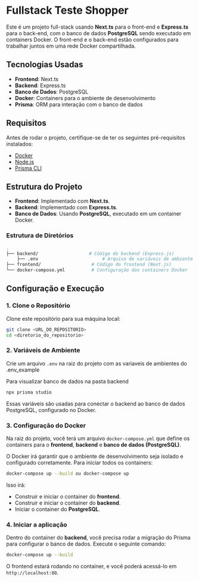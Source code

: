 # Fullstack Teste Shopper

Este é um projeto full-stack usando **Next.ts** para o front-end e **Express.ts** para o back-end, com o banco de dados **PostgreSQL** sendo executado em containers Docker. O front-end e o back-end estão configurados para trabalhar juntos em uma rede Docker compartilhada.

## Tecnologias Usadas

- **Frontend**: Next.ts
- **Backend**: Express.ts
- **Banco de Dados**: PostgreSQL
- **Docker**: Containers para o ambiente de desenvolvimento
- **Prisma**: ORM para interação com o banco de dados

## Requisitos

Antes de rodar o projeto, certifique-se de ter os seguintes pré-requisitos instalados:

- [Docker](https://www.docker.com/get-started)
- [Node.js](https://nodejs.org/)
- [Prisma CLI](https://www.prisma.io/docs/getting-started)

## Estrutura do Projeto

- **Frontend**: Implementado com **Next.ts**.
- **Backend**: Implementado com **Express.ts**.
- **Banco de Dados**: Usando **PostgreSQL**, executado em um container Docker.

### Estrutura de Diretórios

```bash
.
├── backend/                   # Código do backend (Express.js)
    ├── .env                        # Arquivo de variáveis de ambiente
├── frontend/                   # Código do frontend (Next.js)
└── docker-compose.yml          # Configuração dos containers Docker
```

## Configuração e Execução

### 1. Clone o Repositório

Clone este repositório para sua máquina local:

```bash
git clone <URL_DO_REPOSITORIO>
cd <diretorio_do_repositorio>
```

### 2. Variáveis de Ambiente

Crie um arquivo `.env` na raiz do projeto com as variaveis de ambientes do .env_example

Para visualizar banco de dados na pasta backend

```bash
npx prisma studio
```

Essas variáveis são usadas para conectar o backend ao banco de dados PostgreSQL, configurado no Docker.

### 3. Configuração do Docker

Na raiz do projeto, você terá um arquivo `docker-compose.yml` que define os containers para o **frontend**, **backend** e **banco de dados (PostgreSQL)**.

O Docker irá garantir que o ambiente de desenvolvimento seja isolado e configurado corretamente. Para iniciar todos os containers:

```bash
docker-compose up --build ou docker-compose up
```

Isso irá:

- Construir e iniciar o container do **frontend**.
- Construir e iniciar o container do **backend**.
- Iniciar o container do **PostgreSQL**.

### 4. Iniciar a aplicação

Dentro do container do **backend**, você precisa rodar a migração do Prisma para configurar o banco de dados. Execute o seguinte comando:

```bash
docker-compose up --build
```

O frontend estará rodando no container, e você poderá acessá-lo em `http://localhost:80`.
